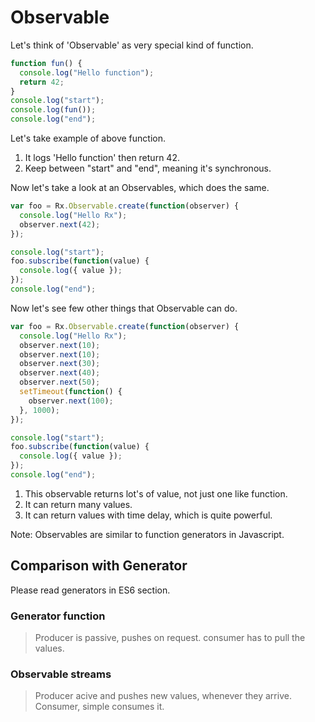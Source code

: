 # Observable

Let's think of 'Observable' as very special kind of function.

```js
function fun() {
  console.log("Hello function");
  return 42;
}
console.log("start");
console.log(fun());
console.log("end");
```

Let's take example of above function.

1. It logs 'Hello function' then return 42.
1. Keep between "start" and "end", meaning it's synchronous.

Now let's take a look at an Observables, which does the same.

```js
var foo = Rx.Observable.create(function(observer) {
  console.log("Hello Rx");
  observer.next(42);
});

console.log("start");
foo.subscribe(function(value) {
  console.log({ value });
});
console.log("end");
```

Now let's see few other things that Observable can do.

```js
var foo = Rx.Observable.create(function(observer) {
  console.log("Hello Rx");
  observer.next(10);
  observer.next(10);
  observer.next(30);
  observer.next(40);
  observer.next(50);
  setTimeout(function() {
    observer.next(100);
  }, 1000);
});

console.log("start");
foo.subscribe(function(value) {
  console.log({ value });
});
console.log("end");
```

1. This observable returns lot's of value, not just one like function.
1. It can return many values.
1. It can return values with time delay, which is quite powerful.

Note: Observables are similar to function generators in Javascript.

## Comparison with Generator

Please read generators in ES6 section.

### Generator function

> Producer is passive, pushes on request.
> consumer has to pull the values.

### Observable streams

> Producer acive and pushes new values, whenever they arrive.
> Consumer, simple consumes it.
